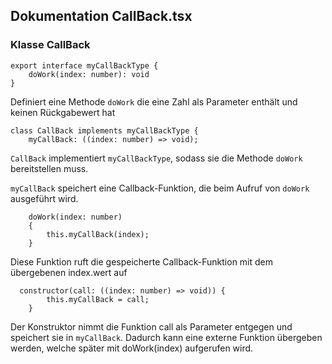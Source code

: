 ## Dokumentation CallBack.tsx

### Klasse CallBack

```
export interface myCallBackType { 
    doWork(index: number): void 
}
```
Definiert eine Methode ```doWork``` die eine Zahl als Parameter enthält und keinen Rückgabewert hat
```
class CallBack implements myCallBackType {
    myCallBack: ((index: number) => void);
```

```CallBack``` implementiert ```myCallBackType```, sodass sie die Methode ```doWork``` bereitstellen muss.

```myCallBack``` speichert eine Callback-Funktion, die beim Aufruf von ```doWork``` ausgeführt wird.


```
    doWork(index: number)
    {
        this.myCallBack(index); 
    }
```
Diese Funktion ruft die gespeicherte Callback-Funktion mit dem übergebenen index.wert auf

```
  constructor(call: ((index: number) => void)) {
        this.myCallBack = call;
    }
```
Der Konstruktor nimmt die Funktion call als Parameter entgegen und speichert sie in ```myCallBack```.
Dadurch kann eine externe Funktion übergeben werden, welche später mit doWork(index) aufgerufen wird.


